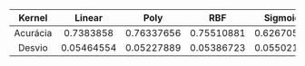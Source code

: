 |  Kernel  	|   Linear   	|    Poly    	|     RBF    	| Sigmoid    	|
|:--------:	|:----------:	|:----------:	|:----------:	|------------	|
| Acurácia 	|  0.7383858 	| 0.76337656 	| 0.75510881 	| 0.62670528 	|
| Desvio   	| 0.05464554 	| 0.05227889 	| 0.05386723 	| 0.05502124 	|